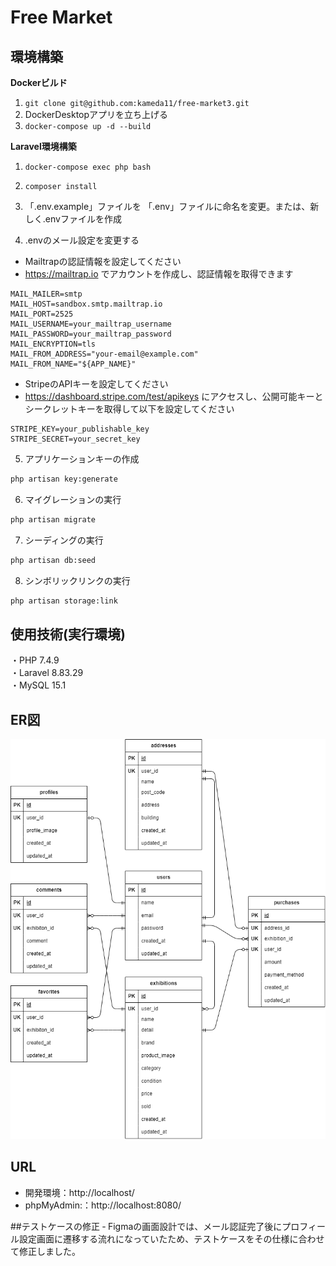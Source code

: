 # Free Market
## 環境構築
**Dockerビルド**
1. `git clone git@github.com:kameda11/free-market3.git`
2. DockerDesktopアプリを立ち上げる
3. `docker-compose up -d --build`


**Laravel環境構築**
1. `docker-compose exec php bash`

2. `composer install`

3. 「.env.example」ファイルを 「.env」ファイルに命名を変更。または、新しく.envファイルを作成

4. .envのメール設定を変更する
- Mailtrapの認証情報を設定してください</br>
- https://mailtrap.io でアカウントを作成し、認証情報を取得できます</br>
``` text
MAIL_MAILER=smtp
MAIL_HOST=sandbox.smtp.mailtrap.io
MAIL_PORT=2525
MAIL_USERNAME=your_mailtrap_username
MAIL_PASSWORD=your_mailtrap_password
MAIL_ENCRYPTION=tls
MAIL_FROM_ADDRESS="your-email@example.com"
MAIL_FROM_NAME="${APP_NAME}"
```
- StripeのAPIキーを設定してください</br>
- https://dashboard.stripe.com/test/apikeys にアクセスし、公開可能キーとシークレットキーを取得して以下を設定してください</br>
``` text
STRIPE_KEY=your_publishable_key
STRIPE_SECRET=your_secret_key
```

5. アプリケーションキーの作成
``` bash
php artisan key:generate
```

6. マイグレーションの実行
``` bash
php artisan migrate
```

7. シーディングの実行
``` bash
php artisan db:seed
```

8. シンボリックリンクの実行
``` bash
php artisan storage:link
```

## 使用技術(実行環境)
・PHP 7.4.9  </br>
・Laravel 8.83.29 </br>
・MySQL 15.1 </br>

## ER図
![alt](./freemarket.drawio.png)

## URL
- 開発環境：http://localhost/
- phpMyAdmin:：http://localhost:8080/

##テストケースの修正
‐ Figmaの画面設計では、メール認証完了後にプロフィール設定画面に遷移する流れになっていたため、テストケースをその仕様に合わせて修正しました。
